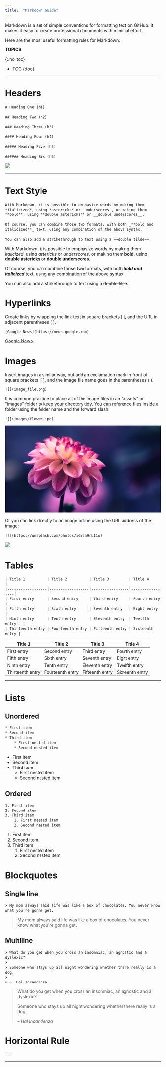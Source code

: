 ```yaml
---
title:  "Markdown Guide"
---
```


Markdown is a set of simple conventions for formatting text on GitHub. It makes it easy to create professional documents with minimal effort. 

Here are the most useful formatting rules for Markdown:


**TOPICS**

{:.no_toc}
* TOC
{:toc}



---

# Headers

```
# Heading One (h1)

## Heading Two (h2)

### Heading Three (h3)

#### Heading Four (h4)

##### Heading Five (h5)

###### Heading Six (h6)
```

![](heading_formats.png)

---



# Text Style

```
With Markdown, it is possible to emphasize words by making them *italicized*, using *astericks* or _underscores_, or making them **bold**, using **double astericks** or __double underscores__. 

Of course, you can combine those two formats, with both _**bold and italicized**_ text, using any combination of the above syntax. 

You can also add a strikethrough to text using a ~~double tilde~~.
```

With Markdown, it is possible to emphasize words by making them *italicized*, using *astericks* or _underscores_, or making them **bold**, using **double astericks** or __double underscores__. 

Of course, you can combine those two formats, with both _**bold and italicized**_ text, using any combination of the above syntax. 

You can also add a strikethrough to text using a ~~double tilde~~.



# Hyperlinks

Create links by wrapping the link text in square brackets [ ], and the URL in adjacent parentheses ( ). 

```
[Google News](https://news.google.com)
```

[Google News](https://news.google.com)




# Images

Insert images in a similar way, but add an exclamation mark in front of square brackets ![ ], and the image file name goes in the parentheses ( ). 

```
![](image_file.png)
```

It is common practice to place all of the image files in an "assets" or "images" folder to keep your directory tidy. You can reference files inside a folder using the folder name and the forward slash:

```
![](images/flower.jpg)
```

![](images/flower.jpg)


Or you can link directly to an image online using the URL address of the image:

```
![](https://unsplash.com/photos/iGrsa9rL11o)
```

![](https://unsplash.com/photos/iGrsa9rL11o)






# Tables

```
| Title 1          | Title 2          | Title 3         | Title 4         |
|------------------|------------------|-----------------|-----------------|
| First entry      | Second entry     | Third entry     | Fourth entry    |
| Fifth entry      | Sixth entry      | Seventh entry   | Eight entry     |
| Ninth entry      | Tenth entry      | Eleventh entry  | Twelfth entry   |
| Thirteenth entry | Fourteenth entry | Fifteenth entry | Sixteenth entry |

```

| Title 1          | Title 2          | Title 3         | Title 4         |
|------------------|------------------|-----------------|-----------------|
| First entry      | Second entry     | Third entry     | Fourth entry    |
| Fifth entry      | Sixth entry      | Seventh entry   | Eight entry     |
| Ninth entry      | Tenth entry      | Eleventh entry  | Twelfth entry   |
| Thirteenth entry | Fourteenth entry | Fifteenth entry | Sixteenth entry |


---



# Lists

## Unordered

```
* First item
* Second item
* Third item
    * First nested item
    * Second nested item
```
* First item
* Second item
* Third item
    * First nested item
    * Second nested item

## Ordered

```
1. First item
2. Second item
3. Third item
    1. First nested item
    2. Second nested item
```
1. First item
2. Second item
3. Third item
    1. First nested item
    2. Second nested item




# Blockquotes

## Single line

```
> My mom always said life was like a box of chocolates. You never know what you're gonna get.
```
> My mom always said life was like a box of chocolates. You never know what you're gonna get.

## Multiline

```
> What do you get when you cross an insomniac, an agnostic and a dyslexic?
>
> Someone who stays up all night wondering whether there really is a dog.
>
> – _Hal Incandenza_
```

> What do you get when you cross an insomniac, an agnostic and a dyslexic?
>
> Someone who stays up all night wondering whether there really is a dog.
>
> – _Hal Incandenza_



# Horizontal Rule

```
---
```

---




